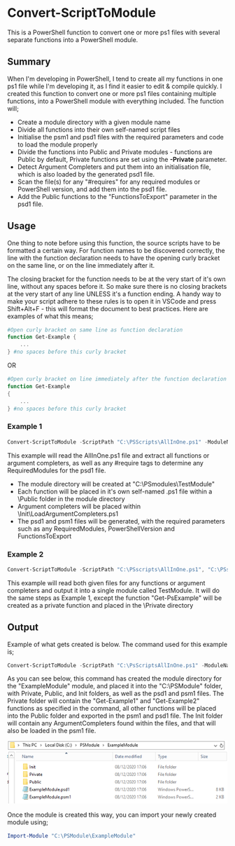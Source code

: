 # Convert-ScriptToModule
This is a PowerShell function to convert one or more ps1 files with several separate functions into a PowerShell module.

## Summary 
When I'm developing in PowerShell, I tend to create all my functions in one ps1 file while I'm developing it, as I find it easier to edit & compile quickly. I created this function to convert one or more ps1 files containing multiple functions, into a PowerShell module with everything included. The function will;
* Create a module directory with a given module name
* Divide all functions into their own self-named script files
* Initialise the psm1 and psd1 files with the required parameters and code to load the module properly
* Divide the functions into Public and Private modules - functions are Public by default, Private functions are set using the **-Private** parameter. 
* Detect Argument Completers and put them into an initialisation file, which is also loaded by the generated psd1 file. 
* Scan the file(s) for any "#requires" for any required modules or PowerShell version, and add them into the psd1 file.
* Add the Public functions to the "FunctionsToExport" parameter in the psd1 file.

## Usage 

One thing to note before using this function, the source scripts have to be formatted a certain way. For function names to be discovered correctly, the line with the function declaration needs to have the opening curly bracket on the same line, or on the line immediately after it. 

The closing bracket for the function needs to be at the very start of it's own line, without any spaces before it. So make sure there is no closing brackets at the very start of any line UNLESS it's a function ending.
A handy way to make your script adhere to these rules is to open it in VSCode and press Shift+Alt+F - this will format the document to best practices. Here are examples of what this means;
```` powershell
#Open curly bracket on same line as function declaration
function Get-Example {
    ...
} #no spaces before this curly bracket
````
OR 
```` powershell
#Open curly bracket on line immediately after the function declaration 
function Get-Example
{
    ...
} #no spaces before this curly bracket
````


### Example 1
```` powershell
Convert-ScriptToModule -ScriptPath "C:\PSScripts\AllInOne.ps1" -ModuleName TestModule -ModulePath "C:\PSmodules"
````
This example will read the AllInOne.ps1 file and extract all functions or argument completers, as well as any #require tags to determine any RequiredModules for the psd1 file. 
- The module directory will be created at "C:\PSmodules\TestModule"
- Each function will be placed in it's own self-named .ps1 file within a \Public folder in the module directory
- Argument completers will be placed within \Init\LoadArgumentCompleters.ps1
- The psd1 and psm1 files will be generated, with the required parameters such as any RequiredModules, PowerShellVersion and FunctionsToExport

### Example 2
```` powershell
Convert-ScriptToModule -ScriptPath "C:\PSscripts\AllInOne.ps1", "C:\PSscripts\Get-Example.ps1"  -ModuleName TestModule -ModulePath "C:\PSmodules" -PrivateFunctions "Get-PsExample"
````

This example will read both given files for any functions or argument completers and output it into a single module called TestModule. It will do the same steps as Example 1, except the function "Get-PsExample" will be created as a private function and placed in the \Private directory

## Output
Example of what gets created is below. The command used for this example is;
```` powershell
Convert-ScriptToModule -ScriptPath "C:\PsScriptsAllInOne.ps1" -ModuleName "ExampleModule" -ModulePath "C:\PSModule\" -PrivateFunctions "Get-Example1", "Get-Example2" -verbose

````

As you can see below, this command has created the module directory for the "ExampleModule" module, and placed it into the "C:\PSModule" folder, with Private, Public, and Init folders, as well as the psd1 and psm1 files. The Private folder will contain the "Get-Example1" and "Get-Example2" functions as specified in the command, all other functions will be placed into the Public folder and exported in the psm1 and psd1 file. The Init folder will contain any ArgumentCompleters found within the files, and that will also be loaded in the psm1 file. 

![alt text](./Screenshots/FolderLayout.png "Example folder directory")


Once the module is created this way, you can import your newly created module using;
````powershell
Import-Module "C:\PSModule\ExampleModule"
````